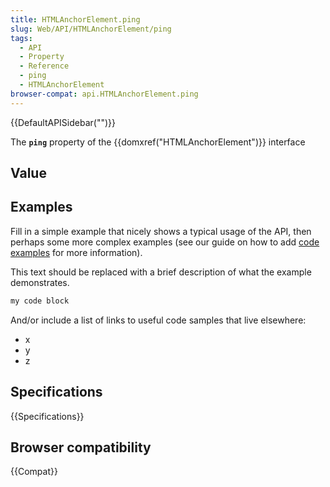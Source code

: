 ```yaml
---
title: HTMLAnchorElement.ping
slug: Web/API/HTMLAnchorElement/ping
tags:
  - API
  - Property
  - Reference
  - ping
  - HTMLAnchorElement
browser-compat: api.HTMLAnchorElement.ping
---
```

{{DefaultAPISidebar("")}}

The **`ping`** property of the {{domxref("HTMLAnchorElement")}} interface 

## Value



## Examples

Fill in a simple example that nicely shows a typical usage of the API, then perhaps some more complex examples (see our guide on how to add [code examples](/en-US/docs/MDN/Contribute/Structures/Code_examples) for more information).

This text should be replaced with a brief description of what the example demonstrates.

```js
my code block
```

And/or include a list of links to useful code samples that live elsewhere:

*   x
*   y
*   z

## Specifications

{{Specifications}}

## Browser compatibility

{{Compat}}



